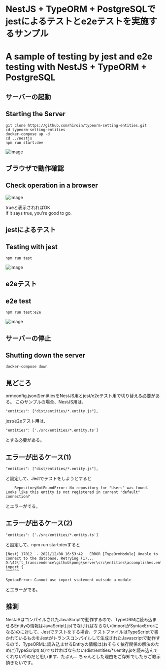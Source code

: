 # NestJS + TypeORM + PostgreSQLでjestによるテストとe2eテストを実施するサンプル
# A sample of testing by jest and e2e testing with NestJS + TypeORM + PostgreSQL
## サーバーの起動
## Starting the Server
```
git clone https://github.com/hiroin/typeorm-setting-entities.git
cd typeorm-setting-entities
docker-compose up -d
cd ../nestjs
npm run start:dev
```
![image](https://user-images.githubusercontent.com/50547466/145219474-9bb7b7ed-abec-4fd7-b4da-fd7ad7105cae.png)

## ブラウザで動作確認
## Check operation in a browser
![image](https://user-images.githubusercontent.com/50547466/145219649-5e279393-e1ff-4bde-b4e7-062461f1d628.png)

trueと表示されればOK  
If it says true, you're good to go.

## jestによるテスト
## Testing with jest
```
npm run test
```
![image](https://user-images.githubusercontent.com/50547466/145219885-049d32c9-32a9-4c68-9cb6-696c229c8df5.png)

## e2eテスト
## e2e test
```
npm run test:e2e
```
![image](https://user-images.githubusercontent.com/50547466/145219918-964eb66b-c55f-474c-ac62-9a1431d23e8a.png)

## サーバーの停止
## Shutting down the server
```
docker-compose down
```

## 見どころ

ormconfig.jsonのentitiesをNestJS用とjest/e2eテスト用で切り替える必要がある。
このサンプルの場合、NestJS用は、
```
"entities": ["dist/entities/*.entity.js"],
```
jest/e2eテスト用は、
```
"entities": ['./src/entities/*.entity.ts']
```
とする必要がある。

## エラーが出るケース(1)
```
"entities": ["dist/entities/*.entity.js"],
```
と設定して、Jestでテストをしようとすると
```
    RepositoryNotFoundError: No repository for "Users" was found. Looks like this entity is not registered in current "default" connection?
```
とエラーがでる。

## エラーが出るケース(2)
```
"entities": ['./src/entities/*.entity.ts']
````
と設定して、npm run start:devすると
```
[Nest] 17012  - 2021/12/08 16:53:42   ERROR [TypeOrmModule] Unable to connect to the database. Retrying (1)...
D:\42\ft_transcendence\github\pong\server\src\entities\accomplishes.entity.ts:1
import {
^^^^^^

SyntaxError: Cannot use import statement outside a module
```
とエラーがでる。

## 推測
NestJSはコンパイルされたJavaScriptで動作するので、TypeORMに読み込ませるEntityの情報はJavaScript(.js)でなければならない(importがSyntaxErrorになる)のに対して、Jestでテストをする場合、テストファイルはTypeScriptで書かれているものをJestがトランスコンパイルして生成されたJavascriptで動作するので、TypeORMに読み込ませるEntityの情報は(おそらく依存関係の解決のために)TypeScript(.ts)でなければならない(dist/entities/\*/.entity.jsを読み込んでくれない?)のだと思います、たぶん…
ちゃんとした理由をご存知でしたらご教示頂きたいです。

